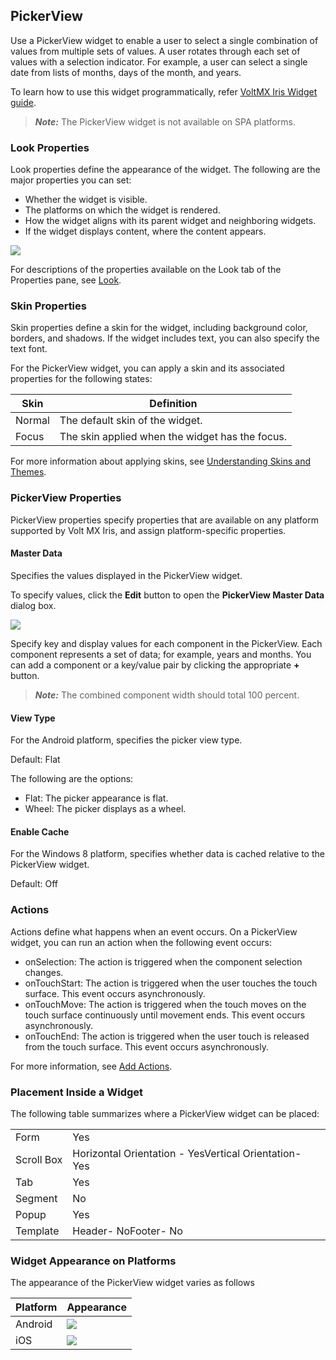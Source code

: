                            


PickerView
----------

Use a PickerView widget to enable a user to select a single combination of values from multiple sets of values. A user rotates through each set of values with a selection indicator. For example, a user can select a single date from lists of months, days of the month, and years.

To learn how to use this widget programmatically, refer [VoltMX Iris Widget guide](../../../Iris/iris_widget_prog_guide/Content/PickerView.md).

> **_Note:_** The PickerView widget is not available on SPA platforms.

### Look Properties

Look properties define the appearance of the widget. The following are the major properties you can set:

*   Whether the widget is visible.
*   The platforms on which the widget is rendered.
*   How the widget aligns with its parent widget and neighboring widgets.
*   If the widget displays content, where the content appears.

![](Resources/Images/pickerView.png)

For descriptions of the properties available on the Look tab of the Properties pane, see [Look](Look.md#Flex).

### Skin Properties

Skin properties define a skin for the widget, including background color, borders, and shadows. If the widget includes text, you can also specify the text font.

For the PickerView widget, you can apply a skin and its associated properties for the following states:

  
| Skin | Definition |
| --- | --- |
| Normal | The default skin of the widget. |
| Focus | The skin applied when the widget has the focus. |

For more information about applying skins, see [Understanding Skins and Themes](Customizing_the_Look_and_Feel_with_Skins.md).

### PickerView Properties

PickerView properties specify properties that are available on any platform supported by Volt MX Iris, and assign platform-specific properties.

#### Master Data

Specifies the values displayed in the PickerView widget.

To specify values, click the **Edit** button to open the **PickerView Master Data** dialog box.

[![](Resources/Images/image29_CRR.png)](#)

Specify key and display values for each component in the PickerView. Each component represents a set of data; for example, years and months. You can add a component or a key/value pair by clicking the appropriate **+** button.

> **_Note:_** The combined component width should total 100 percent.

#### View Type

For the Android platform, specifies the picker view type.

Default: Flat

The following are the options:

*   Flat: The picker appearance is flat.
*   Wheel: The picker displays as a wheel.

#### Enable Cache

For the Windows 8 platform, specifies whether data is cached relative to the PickerView widget.

Default: Off

### Actions

Actions define what happens when an event occurs. On a PickerView widget, you can run an action when the following event occurs:

*   onSelection: The action is triggered when the component selection changes.
*   onTouchStart: The action is triggered when the user touches the touch surface. This event occurs asynchronously.
*   onTouchMove: The action is triggered when the touch moves on the touch surface continuously until movement ends. This event occurs asynchronously.
*   onTouchEnd: The action is triggered when the user touch is released from the touch surface. This event occurs asynchronously.

For more information, see [Add Actions](working_with_Action_Editor.md).

### Placement Inside a Widget

The following table summarizes where a PickerView widget can be placed:

<table style="mc-table-style: url('Resources/TableStyles/Basic.css');" class="TableStyle-Basic" cellspacing="0"><colgroup><col class="TableStyle-Basic-Column-Column1"> <col class="TableStyle-Basic-Column-Column1"></colgroup><tbody><tr class="TableStyle-Basic-Body-Body1"><td class="TableStyle-Basic-BodyE-Column1-Body1">Form</td><td class="TableStyle-Basic-BodyD-Column1-Body1">Yes</td></tr><tr class="TableStyle-Basic-Body-Body1"><td class="TableStyle-Basic-BodyE-Column1-Body1">Scroll Box</td><td class="TableStyle-Basic-BodyD-Column1-Body1">Horizontal Orientation - YesVertical Orientation- Yes</td></tr><tr class="TableStyle-Basic-Body-Body1"><td class="TableStyle-Basic-BodyE-Column1-Body1">Tab</td><td class="TableStyle-Basic-BodyD-Column1-Body1">Yes</td></tr><tr class="TableStyle-Basic-Body-Body1"><td class="TableStyle-Basic-BodyE-Column1-Body1">Segment</td><td class="TableStyle-Basic-BodyD-Column1-Body1">No</td></tr><tr class="TableStyle-Basic-Body-Body1"><td class="TableStyle-Basic-BodyE-Column1-Body1">Popup</td><td class="TableStyle-Basic-BodyD-Column1-Body1">Yes</td></tr><tr class="TableStyle-Basic-Body-Body1"><td class="TableStyle-Basic-BodyB-Column1-Body1">Template&nbsp;</td><td class="TableStyle-Basic-BodyA-Column1-Body1">Header- NoFooter- No</td></tr></tbody></table>

### Widget Appearance on Platforms

The appearance of the PickerView widget varies as follows

  
| Platform | Appearance |
| --- | --- |
| Android | ![](Resources/Images/PV-and.png) |
| iOS | ![](Resources/Images/PV-ip.png) |


